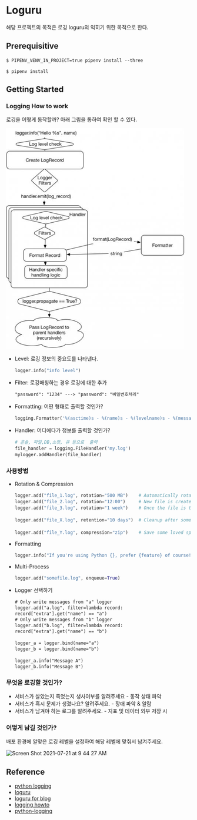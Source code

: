 # Loguru
해당 프로젝트의 목적은 로깅 loguru의 익히기 위한 목적으로 한다.


## Prerequisitive
```shell
$ PIPENV_VENV_IN_PROJECT=true pipenv install --three
```

```shell
$ pipenv install
```

## Getting Started

### Logging How to work
로깅을 어떻게 동작할까? 아래 그림을 통하여 확인 할 수 있다.

<img src="images/logging-process.jpeg">

- Level: 로깅 정보의 중요도를 나타낸다.
    ```python
    logger.info("info level")
    ```

- Filter: 로깅매칭하는 경우 로깅에 대한 추가
    ```txt
    "password": "1234" ---> "password": "비밀번호처리"
    ```

- Formatting: 어떤 형태로 출력할 것인가?
    ```python
    logging.Formatter('%(asctime)s - %(name)s - %(levelname)s - %(message)s')
    ```

- Handler: 어디에다가 정보를 출력할 것인가?
    ```python
    # 콘솔, 파일,DB,소켓, 큐 등으로  출력
    file_handler = logging.FileHandler('my.log')
    mylogger.addHandler(file_handler)
    ```

### 사용방법

- Rotation & Compression
    ```python
    logger.add("file_1.log", rotation="500 MB")    # Automatically rotate too big file
    logger.add("file_2.log", rotation="12:00")     # New file is created each day at noon
    logger.add("file_3.log", rotation="1 week")    # Once the file is too old, it's rotated

    logger.add("file_X.log", retention="10 days")  # Cleanup after some time

    logger.add("file_Y.log", compression="zip")    # Save some loved space
    ```

- Formatting
    ```python
    logger.info("If you're using Python {}, prefer {feature} of course!", 3.6, feature="f-strings")
    ```
- Multi-Process
    ```python
    logger.add("somefile.log", enqueue=True)
    ```
-  Logger 선택하기
    ```
    # Only write messages from "a" logger
    logger.add("a.log", filter=lambda record: record["extra"].get("name") == "a")
    # Only write messages from "b" logger
    logger.add("b.log", filter=lambda record: record["extra"].get("name") == "b")

    logger_a = logger.bind(name="a")
    logger_b = logger.bind(name="b")

    logger_a.info("Message A")
    logger_b.info("Message B")
    ```
### 무엇을 로깅할 것인가?
- 서비스가 살았는지 죽었는지 생사여부를 알려주세요 - 동작 상태 파악
- 서비스가 혹시 문제가 생겼나요? 알려주세요. - 장애 파악 & 알람
- 서비스가 남겨야 하는 로그를 알려주세요. - 지표 및 데이터 외부 저장 시 


### 어떻게 남길 것인가?
배포 환경에 알맞은 로깅 레벨을 설정하여 해당 레벨에 맞춰서 남겨주세요.

![Screen Shot 2021-07-21 at 9 44 27 AM](https://user-images.githubusercontent.com/87116570/126412914-ec5d9a24-7172-4389-b459-e403d44fcc2f.png)


## Reference
- [python logging](https://kimeuichan.github.io/posts/python-logging-with-loguru/)
- [loguru](https://loguru.readthedocs.io/en/stable/)
- [loguru for blog](https://kimeuichan.github.io/posts/python-logging-with-loguru/)
- [logging howto](https://docs.python.org/3.7/howto/logging.html)
- [python-logging](https://opensource.com/article/17/9/python-logging)
